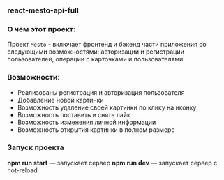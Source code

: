 

### react-mesto-api-full
### О чём этот проект:
Проект `Mesto` - включает фронтенд и бэкенд части приложения со следующими возможностями: авторизации и регистрации пользователей, операции с карточками и пользователями.

### Возможности:
* Реализованы регистрация и авторизация пользователя
* Добавление новой картинки
* Возможность удаление своей картинки по клику на иконку
* Возможность поставить и снять лайк
* Возможность изменения личной информации
* Возможность открытия картинки в полном размере


### Запуск проекта
**npm run start** — запускает сервер
**npm run dev** — запускает сервер с hot-reload


